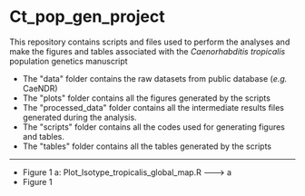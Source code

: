 # Ct_pop_gen_project

This repository contains scripts and files used to perform the analyses and make the figures and tables associated with the *Caenorhabditis tropicalis* population genetics manuscript 

- The "data" folder contains the raw datasets from public database (*e.g.* CaeNDR)
- The "plots" folder contains all the figures generated by the scripts
- The "processed_data" folder contains all the intermediate results files generated during the analysis.
- The "scripts" folder contains all the codes used for generating figures and tables.
- The "tables" folder contains all the tables generated by the scripts
---

- Figure 1 a: Plot_Isotype_tropicalis_global_map.R ---> a
- Figure 1 
